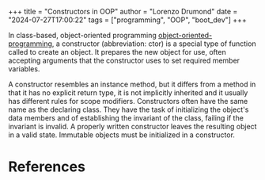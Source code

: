 +++
title = "Constructors in OOP"
author = "Lorenzo Drumond"
date = "2024-07-27T17:00:22"
tags = ["programming",  "OOP",  "boot_dev"]
+++



In class-based, object-oriented programming [object-oriented-programming](/wiki/object-oriented-programming/), a constructor (abbreviation: ctor) is a special type of function called to create an object. It prepares the new object for use, often accepting arguments that the constructor uses to set required member variables.

A constructor resembles an instance method, but it differs from a method in that it has no explicit return type, it is not implicitly inherited and it usually has different rules for scope modifiers. Constructors often have the same name as the declaring class. They have the task of initializing the object's data members and of establishing the invariant of the class, failing if the invariant is invalid. A properly written constructor leaves the resulting object in a valid state. Immutable objects must be initialized in a constructor.

# References

